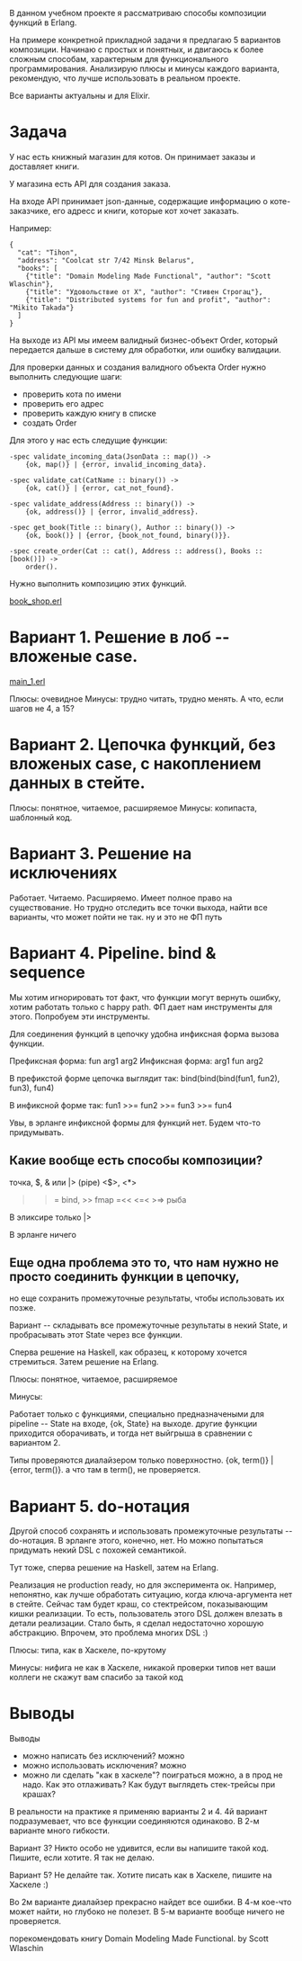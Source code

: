 В данном учебном проекте я рассматриваю способы композиции функций в Erlang.

На примере конкретной прикладной задачи я предлагаю 5 вариантов композиции. Начинаю с простых и понятных, и двигаюсь к более сложным способам, характерным для функционального программирования. Анализирую плюсы и минусы каждого варианта, рекомендую, что лучше использовать в реальном проекте.

Все варианты актуальны и для Elixir.


# Задача

У нас есть книжный магазин для котов. Он принимает заказы и доставляет книги.

У магазина есть API для создания заказа.

На входе API принимает json-данные, содержащие информацию о коте-заказчике, его адресс и книги, которые кот хочет заказать.

Например:
```
{
  "cat": "Tihon",
  "address": "Coolcat str 7/42 Minsk Belarus",
  "books": [
    {"title": "Domain Modeling Made Functional", "author": "Scott Wlaschin"},
    {"title": "Удовольствие от Х", "author": "Стивен Строгац"},
    {"title": "Distributed systems for fun and profit", "author": "Mikito Takada"}
  ]
}
```

На выходе из API мы имеем валидный бизнес-объект Order, который передается дальше в систему для обработки, или ошибку валидации.

Для проверки данных и создания валидного объекта Order нужно выполнить следующие шаги:
- проверить кота по имени
- проверить его адрес
- проверить каждую книгу в списке
- создать Order

Для этого у нас есть следущие функции:
```
-spec validate_incoming_data(JsonData :: map()) ->
    {ok, map()} | {error, invalid_incoming_data}.

-spec validate_cat(CatName :: binary()) ->
    {ok, cat()} | {error, cat_not_found}.

-spec validate_address(Address :: binary()) ->
    {ok, address()} | {error, invalid_address}.

-spec get_book(Title :: binary(), Author :: binary()) ->
    {ok, book()} | {error, {book_not_found, binary()}}.

-spec create_order(Cat :: cat(), Address :: address(), Books :: [book()]) ->
    order().
```

Нужно выполнить композицию этих функций.

[book_shop.erl](./src/book_shop.erl)


# Вариант 1. Решение в лоб -- вложеные case.

[main_1.erl](./src/main_1.erl)

Плюсы: очевидное
Минусы: трудно читать, трудно менять. А что, если шагов не 4, а 15?


# Вариант 2. Цепочка функций, без вложеных case, с накоплением данных в стейте.

Плюсы: понятное, читаемое, расширяемое
Минусы: копипаста, шаблонный код.


# Вариант 3. Решение на исключениях

Работает. Читаемо. Расширяемо. Имеет полное право на существование.
Но трудно отследить все точки выхода, найти все варианты, что может пойти не так.
ну и это не ФП путь


# Вариант 4. Pipeline. bind & sequence

Мы хотим игнорировать тот факт, что функции могут вернуть ошибку,
хотим работать только с happy path. ФП дает нам инструменты для этого. Попробуем эти инструменты.

Для соединения функций в цепочку удобна инфиксная форма вызова функции.

Префиксная форма: fun arg1 arg2
Инфиксная форма: arg1 fun arg2

В префикстой форме цепочка выглядит так:
bind(bind(bind(fun1, fun2), fun3), fun4)

В инфиксной форме так:
fun1 >>= fun2 >>= fun3 >>= fun4

Увы, в эрланге инфиксной формы для функций нет. Будем что-то придумывать.

## Какие вообще есть способы композиции?

точка, $, & или |> (pipe)
<$>, <*>
>>= bind, >> fmap
=<<
<=< >=> рыба


В эликсире
только |>

В эрланге ничего


## Еще одна проблема это то, что нам нужно не просто соединить функции в цепочку,

но еще сохранить промежуточные результаты, чтобы использовать их позже.

Вариант -- складывать все промежуточные результаты в некий State,
и пробрасывать этот State через все функции.

Сперва решение на Haskell, как образец, к которому хочется стремиться.
Затем решение на Erlang.


Плюсы: понятное, читаемое, расширяемое

Минусы:

Работает только с функциями, специально предназначеными для pipeline -- State на входе, {ok, State} на выходе.
другие функции приходится оборачивать, и тогда нет выйгрыша в сравнении с вариантом 2.

Типы проверяются диалайзером только поверхностно. {ok, term()} | {error, term()}.
а что там в term(), не проверяется.


# Вариант 5. do-нотация

Другой способ сохранять и использовать промежуточные результаты -- do-нотация.
В эрланге этого, конечно, нет. Но можно попытаться придумать некий DSL с похожей семантикой.

Тут тоже, сперва решение на Haskell, затем на Erlang.

Реализация не production ready, но для эксперимента ок.
Например, непонятно, как лучше обработать ситуацию, когда ключа-аргумента нет в стейте.
Сейчас там будет краш, со стектрейсом, показывающим кишки реализации.
То есть, пользователь этого DSL должен влезать в детали реализации.
Стало быть, я сделал недостаточно хорошую абстракцию.
Впрочем, это проблема многих DSL :)

Плюсы: типа, как в Хаскеле, по-крутому

Минусы:
нифига не как в Хаскеле, никакой проверки типов нет
ваши коллеги не скажут вам спасибо за такой код


# Выводы

Выводы
- можно написать без исключений? можно
- можно использовать исключения? можно
- можно ли сделать "как в хаскеле"? поиграться можно, а в прод не надо. Как это отлаживать? Как будут выглядеть стек-трейсы при крашах?

В реальности на практике я применяю варианты 2 и 4.
4й вариант подразумевает, что все функции соединяются одинаково.
В 2-м варианте много гибкости.

Вариант 3? Никто особо не удивится, если вы напишите такой код. Пишите, если хотите. Я так не делаю.

Вариант 5? Не делайте так. Хотите писать как в Хаскеле, пишите на Хаскеле :)

Во 2м варианте диалайзер прекрасно найдет все ошибки.
В 4-м кое-что может найти, но глубоко не полезет.
В 5-м варианте вообще ничего не проверяется.

порекомендовать книгу
Domain Modeling Made Functional. by Scott Wlaschin
